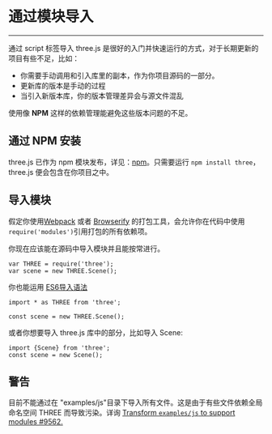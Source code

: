 # 通过模块导入


---

通过 script 标签导入 three.js 是很好的入门并快速运行的方式，对于长期更新的项目有些不足，比如：

- 你需要手动调用和引入库里的副本，作为你项目源码的一部分。
- 更新库的版本是手动的过程
- 当引入新版本库，你的版本管理差异会与源文件混乱

使用像 **NPM** 这样的依赖管理能避免这些版本问题的不足。

## 通过 NPM 安装
three.js 已作为 npm 模块发布，详见：[npm](https://www.npmjs.com/package/three)。只需要运行 `npm install three`， three.js 便会包含在你项目之中。

## 导入模块
假定你使用[Webpack](https://webpack.github.io/) 或者 [Browserify](https://github.com/substack/node-browserify) 的打包工具，会允许你在代码中使用 `require('modules')`引用打包的所有依赖项。

你现在应该能在源码中导入模块并且能按常进行。
```
var THREE = require('three');
var scene = new THREE.Scene();
```
你也能运用 [ES6导入语法](https://developer.mozilla.org/en-US/docs/Web/JavaScript/Reference/Statements/import)

```
import * as THREE from 'three';

const scene = new THREE.Scene();
```
或者你想要导入 three.js 库中的部分，比如导入 Scene: 
```
import {Scene} from 'three';
const scene = new Scene();
```

## 警告
目前不能通过在 "examples/js"目录下导入所有文件。这是由于有些文件依赖全局命名空间 THREE 而导致污染。详询  [Transform `examples/js` to support modules #9562.](https://github.com/mrdoob/three.js/issues/9562)



